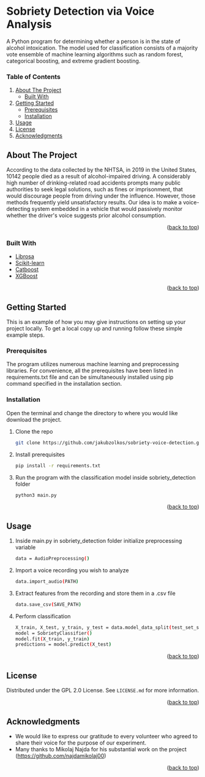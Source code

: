 
# Sobriety Detection via Voice Analysis

A Python program for determining whether a person is in the state of alcohol intoxication. The model used for classification consists of a majority vote ensemble of machine learning algorithms such as random forest, categorical boosting, and extreme gradient boosting.  

<!-- TABLE OF CONTENTS -->

### Table of Contents
  <ol>
    <li>
      <a href="#about-the-project">About The Project</a>
      <ul>
        <li><a href="#built-with">Built With</a></li>
      </ul>
    </li>
    <li>
      <a href="#getting-started">Getting Started</a>
      <ul>
        <li><a href="#prerequisites">Prerequisites</a></li>
        <li><a href="#installation">Installation</a></li>
      </ul>
    </li>
    <li><a href="#usage">Usage</a></li>
    <li><a href="#license">License</a></li>
    <li><a href="#acknowledgments">Acknowledgments</a></li>
  </ol>

<!-- ABOUT THE PROJECT -->
## About The Project

According to the data collected by the NHTSA, in 2019 in the United States, 10142 people died as a result of alcohol-impaired driving. A considerably high number of drinking-related road accidents prompts many public authorities to seek legal solutions, such as fines or imprisonment, that would discourage people from driving under the influence. However, those methods frequently yield unsatisfactory results. Our idea is to make a voice-detecting system embedded in a vehicle that would passively monitor whether the driver's voice suggests prior alcohol consumption. 
<p align="right">(<a href="#top">back to top</a>)</p>



### Built With

* [Librosa](https://librosa.org/doc/latest/index.html)
* [Scikit-learn](https://scikit-learn.org/stable/)
* [Catboost](https://catboost.ai/en/docs/concepts/python-usages-examples)
* [XGBoost](https://xgboost.readthedocs.io/en/stable/python/python_intro.html)

<p align="right">(<a href="#top">back to top</a>)</p>



<!-- GETTING STARTED -->
## Getting Started

This is an example of how you may give instructions on setting up your project locally.
To get a local copy up and running follow these simple example steps.

### Prerequisites
The program utilizes numerous machine learning and preprocessing libraries. For convenience, all the prerequisites have been listed in requirements.txt file and can be simultaneously installed using pip command specified in the installation section.

### Installation

Open the terminal and change the directory to where you would like download the project.

1. Clone the repo
   ```sh
   git clone https://github.com/jakubzolkos/sobriety-voice-detection.git
   ```
2. Install prerequisites
   ```sh
   pip install -r requirements.txt
   ```
3. Run the program with the classification model inside sobriety_detection folder
   ```sh
   python3 main.py
   ```

<p align="right">(<a href="#top">back to top</a>)</p>



<!-- USAGE EXAMPLES -->
## Usage

1. Inside main.py in sobriety_detection folder initialize preprocessing variable
   ```sh
   data = AudioPreprocessing()
   ```
2. Import a voice recording you wish to analyze
   ```sh
   data.import_audio(PATH)
   ```
3. Extract features from the recording and store them in a .csv file
   ```sh
   data.save_csv(SAVE_PATH)
   ```
4. Perform classification
   ```sh
   X_train, X_test, y_train, y_test = data.model_data_split(test_set_size, random_state, PATH_TO_CSV_FEATURES)
   model = SobrietyClassifier()
   model.fit(X_train, y_train)
   predictions = model.predict(X_test)
   ```
<p align="right">(<a href="#top">back to top</a>)</p>


<!-- LICENSE -->
## License

Distributed under the GPL 2.0 License. See `LICENSE.md` for more information.

<p align="right">(<a href="#top">back to top</a>)</p>


<!-- ACKNOWLEDGMENTS -->
## Acknowledgments 

* []() We would like to express our gratitude to every volunteer who agreed to share their voice for the purpose of our experiment.
* []() Many thanks to Mikolaj Najda for his substantial work on the project (https://github.com/najdamikolaj00)

<p align="right">(<a href="#top">back to top</a>)</p>


<!-- MARKDOWN LINKS & IMAGES -->
<!-- https://www.markdownguide.org/basic-syntax/#reference-style-links -->
[contributors-shield]: https://img.shields.io/github/contributors/github_username/repo_name.svg?style=for-the-badge
[contributors-url]: https://github.com/github_username/repo_name/graphs/contributors
[forks-shield]: https://img.shields.io/github/forks/github_username/repo_name.svg?style=for-the-badge
[forks-url]: https://github.com/github_username/repo_name/network/members
[stars-shield]: https://img.shields.io/github/stars/github_username/repo_name.svg?style=for-the-badge
[stars-url]: https://github.com/github_username/repo_name/stargazers
[issues-shield]: https://img.shields.io/github/issues/github_username/repo_name.svg?style=for-the-badge
[issues-url]: https://github.com/github_username/repo_name/issues
[license-shield]: https://img.shields.io/github/license/github_username/repo_name.svg?style=for-the-badge
[license-url]: https://github.com/github_username/repo_name/blob/master/LICENSE.txt
[linkedin-shield]: https://img.shields.io/badge/-LinkedIn-black.svg?style=for-the-badge&logo=linkedin&colorB=555
[linkedin-url]: https://linkedin.com/in/linkedin_username
[product-screenshot]: images/screenshot.png
